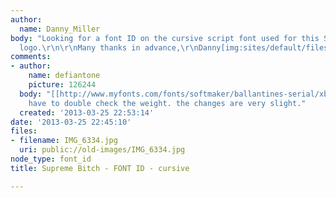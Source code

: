 ```yaml
---
author:
  name: Danny_Miller
body: "Looking for a font ID on the cursive script font used for this Supreme Bitch
  logo.\r\n\r\nMany thanks in advance,\r\nDanny[img:sites/default/files/old-images/IMG_6334_3992.jpg]"
comments:
- author:
    name: defiantone
    picture: 126244
  body: "[[http://www.myfonts.com/fonts/softmaker/ballantines-serial/xbold/|Ballantines]]\r\nyou'll
    have to double check the weight. the changes are very slight."
  created: '2013-03-25 22:53:14'
date: '2013-03-25 22:45:10'
files:
- filename: IMG_6334.jpg
  uri: public://old-images/IMG_6334.jpg
node_type: font_id
title: Supreme Bitch - FONT ID - cursive

---
```

